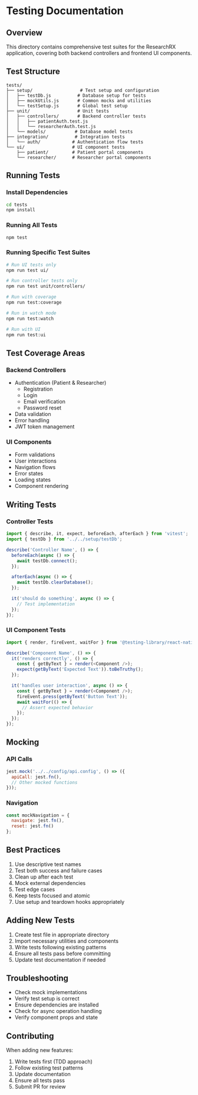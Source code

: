 # Testing Documentation

## Overview
This directory contains comprehensive test suites for the ResearchRX application, covering both backend controllers and frontend UI components.

## Test Structure
```
tests/
├── setup/                  # Test setup and configuration
│   ├── testDb.js          # Database setup for tests
│   ├── mockUtils.js       # Common mocks and utilities
│   └── testSetup.js       # Global test setup
├── unit/                  # Unit tests
│   ├── controllers/       # Backend controller tests
│   │   ├── patientAuth.test.js
│   │   └── researcherAuth.test.js
│   └── models/           # Database model tests
├── integration/          # Integration tests
│   └── auth/            # Authentication flow tests
└── ui/                  # UI component tests
    ├── patient/         # Patient portal components
    └── researcher/      # Researcher portal components
```

## Running Tests

### Install Dependencies
```bash
cd tests
npm install
```

### Running All Tests
```bash
npm test
```

### Running Specific Test Suites
```bash
# Run UI tests only
npm run test ui/

# Run controller tests only
npm run test unit/controllers/

# Run with coverage
npm run test:coverage

# Run in watch mode
npm run test:watch

# Run with UI
npm run test:ui
```

## Test Coverage Areas

### Backend Controllers
- Authentication (Patient & Researcher)
  - Registration
  - Login
  - Email verification
  - Password reset
- Data validation
- Error handling
- JWT token management

### UI Components
- Form validations
- User interactions
- Navigation flows
- Error states
- Loading states
- Component rendering

## Writing Tests

### Controller Tests
```javascript
import { describe, it, expect, beforeEach, afterEach } from 'vitest';
import { testDb } from '../../setup/testDb';

describe('Controller Name', () => {
  beforeEach(async () => {
    await testDb.connect();
  });

  afterEach(async () => {
    await testDb.clearDatabase();
  });

  it('should do something', async () => {
    // Test implementation
  });
});
```

### UI Component Tests
```javascript
import { render, fireEvent, waitFor } from '@testing-library/react-native';

describe('Component Name', () => {
  it('renders correctly', () => {
    const { getByText } = render(<Component />);
    expect(getByText('Expected Text')).toBeTruthy();
  });

  it('handles user interaction', async () => {
    const { getByText } = render(<Component />);
    fireEvent.press(getByText('Button Text'));
    await waitFor(() => {
      // Assert expected behavior
    });
  });
});
```

## Mocking

### API Calls
```javascript
jest.mock('../../config/api.config', () => ({
  apiCall: jest.fn(),
  // Other mocked functions
}));
```

### Navigation
```javascript
const mockNavigation = {
  navigate: jest.fn(),
  reset: jest.fn()
};
```

## Best Practices
1. Use descriptive test names
2. Test both success and failure cases
3. Clean up after each test
4. Mock external dependencies
5. Test edge cases
6. Keep tests focused and atomic
7. Use setup and teardown hooks appropriately

## Adding New Tests
1. Create test file in appropriate directory
2. Import necessary utilities and components
3. Write tests following existing patterns
4. Ensure all tests pass before committing
5. Update test documentation if needed

## Troubleshooting
- Check mock implementations
- Verify test setup is correct
- Ensure dependencies are installed
- Check for async operation handling
- Verify component props and state

## Contributing
When adding new features:
1. Write tests first (TDD approach)
2. Follow existing test patterns
3. Update documentation
4. Ensure all tests pass
5. Submit PR for review
